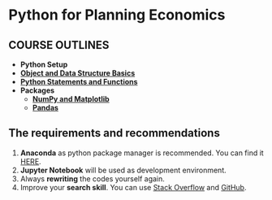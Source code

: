# Python for Planning Economics

## COURSE OUTLINES

- **Python Setup**
- [**Object and Data Structure Basics**]()
- [**Python Statements and Functions**]() 
- **Packages** 
  - [**NumPy and Matplotlib**]()
  - [**Pandas** ]()


## The requirements and recommendations

1. **Anaconda** as python package manager is recommended. You can find it [HERE](https://www.anaconda.com/products/distribution).
2. **Jupyter Notebook** will be used as development environment.
3. Always **rewriting** the codes yourself again.
4. Improve your **search skill**. You can use [Stack Overflow](https://stackoverflow.com/) and [GitHub](https://github.com/).
